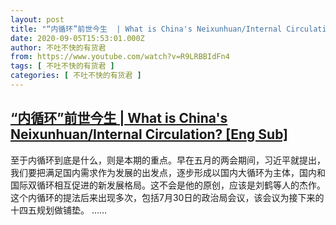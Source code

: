 ```yaml
---
layout: post
title: "“内循环”前世今生  | What is China's Neixunhuan/Internal Circulation? [Eng Sub]"
date: 2020-09-05T15:53:01.000Z
author: 不吐不快的有货君
from: https://www.youtube.com/watch?v=R9LRBBIdFn4
tags: [ 不吐不快的有货君 ]
categories: [ 不吐不快的有货君 ]
---
```

<!--1599321181000-->
[“内循环”前世今生  | What is China's Neixunhuan/Internal Circulation? [Eng Sub]](https://www.youtube.com/watch?v=R9LRBBIdFn4)
------

<div>
至于内循环到底是什么，则是本期的重点。早在五月的两会期间，习近平就提出，我们要把满足国内需求作为发展的出发点，逐步形成以国内大循环为主体，国内和国际双循环相互促进的新发展格局。这不会是他的原创，应该是刘鹤等人的杰作。这个内循环的提法后来出现多次，包括7月30日的政治局会议，该会议为接下来的十四五规划做铺垫。 ……
</div>
